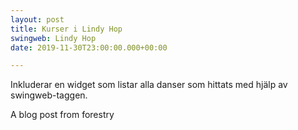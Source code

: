 ```yaml
---
layout: post
title: Kurser i Lindy Hop
swingweb: Lindy Hop
date: 2019-11-30T23:00:00.000+00:00

---
```

Inkluderar en widget som listar alla danser som hittats med hjälp av swingweb-taggen.

A blog post from forestry